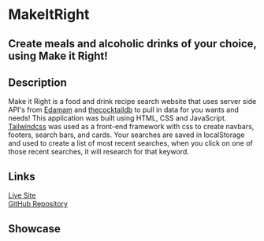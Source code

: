 # MakeItRight

## Create meals and alcoholic drinks of your choice, using Make it Right!

## Description

Make it Right is a food and drink recipe search website that uses server side API's from [Edamam](https://www.edamam.com/) and [thecocktaildb](https://www.thecocktaildb.com) to pull in data for you wants and needs! This application was built using HTML, CSS and JavaScript. [Tailwindcss](https://v1.tailwindcss.com/) was used as a front-end framework with css to create navbars, footers, search bars, and cards. Your searches are saved in localStorage and used to create a list of most recent searches, when you click on one of those recent searches, it will research for that keyword.

## Links

[Live Site](https://zeuzh.github.io/MakeItRight/index.html)\
[GitHub Repository](https://github.com/zeuzh/MakeItRight)

## Showcase
